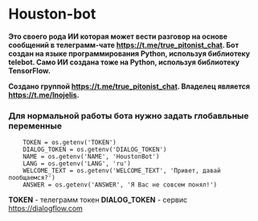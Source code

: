 # Houston-bot

**Это своего рода ИИ которая может вести разговор на основе сообщений в телеграмм-чате https://t.me/true_pitonist_chat. Бот создан на языке программирования Python, используя библиотеку telebot.
 Само ИИ создана тоже на Python, используя библиотеку TensorFlow.**

**Создано группой https://t.me/true_pitonist_chat. Владелец является https://t.me/Inojelis.**

### Для нормальной работы бота нужно задать глобавльные переменные
```
    TOKEN = os.getenv('TOKEN')
    DIALOG_TOKEN = os.getenv('DIALOG_TOKEN')
    NAME = os.getenv('NAME', 'HoustonBot')
    LANG = os.getenv('LANG', 'ru')
    WELCOME_TEXT = os.getenv('WELCOME_TEXT', 'Привет, давай пообщаемся?')
    ANSWER = os.getenv('ANSWER', 'Я Вас не совсем понял!')
```
**TOKEN** - телеграмм токен
**DIALOG_TOKEN** - сервис https://dialogflow.com

